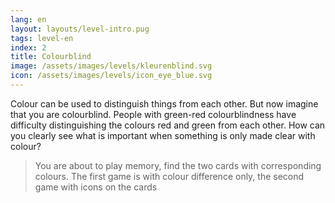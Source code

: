 ```yaml
---
lang: en
layout: layouts/level-intro.pug
tags: level-en
index: 2
title: Colourblind
image: /assets/images/levels/kleurenblind.svg
icon: /assets/images/levels/icon_eye_blue.svg
---
```


Colour can be used to distinguish things from each other. But now imagine that you are colourblind. People with green-red colourblindness have difficulty distinguishing the colours red and green from each other. How can you clearly see what is important when something is only made clear with colour? 


> You are about to play memory, find the two cards with corresponding colours. The first game is with colour difference only, the second game with icons on the cards